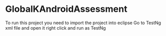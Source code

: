 # GlobalKAndroidAssessment
To run this project you need to import the project into eclipse Go to TestNg xml file and open it right click and run as TestNg
